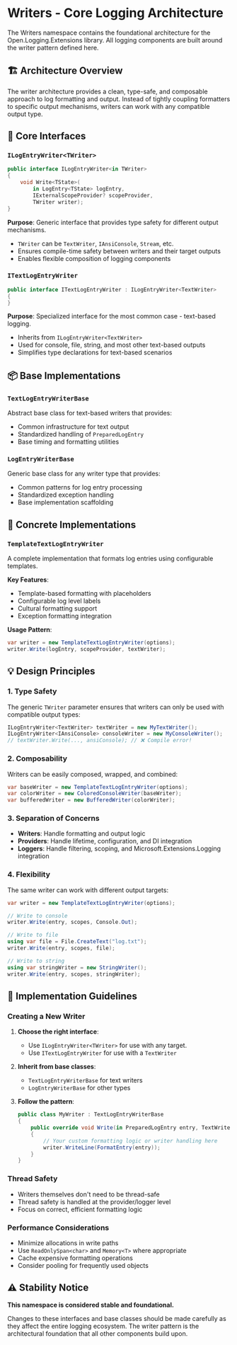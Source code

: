 # Writers - Core Logging Architecture

The Writers namespace contains the foundational architecture for the Open.Logging.Extensions library. All logging components are built around the writer pattern defined here.

## 🏗️ Architecture Overview

The writer architecture provides a clean, type-safe, and composable approach to log formatting and output. Instead of tightly coupling formatters to specific output mechanisms, writers can work with any compatible output type.

## 🔑 Core Interfaces

### `ILogEntryWriter<TWriter>`
```csharp
public interface ILogEntryWriter<in TWriter>
{
    void Write<TState>(
        in LogEntry<TState> logEntry,
        IExternalScopeProvider? scopeProvider,
        TWriter writer);
}
```

**Purpose**: Generic interface that provides type safety for different output mechanisms.
- `TWriter` can be `TextWriter`, `IAnsiConsole`, `Stream`, etc.
- Ensures compile-time safety between writers and their target outputs
- Enables flexible composition of logging components

### `ITextLogEntryWriter`
```csharp
public interface ITextLogEntryWriter : ILogEntryWriter<TextWriter>
{
}
```

**Purpose**: Specialized interface for the most common case - text-based logging.
- Inherits from `ILogEntryWriter<TextWriter>`
- Used for console, file, string, and most other text-based outputs
- Simplifies type declarations for text-based scenarios

## 📦 Base Implementations

### `TextLogEntryWriterBase`
Abstract base class for text-based writers that provides:
- Common infrastructure for text output
- Standardized handling of `PreparedLogEntry`
- Base timing and formatting utilities

### `LogEntryWriterBase`
Generic base class for any writer type that provides:
- Common patterns for log entry processing
- Standardized exception handling
- Base implementation scaffolding

## 🎯 Concrete Implementations

### `TemplateTextLogEntryWriter`
A complete implementation that formats log entries using configurable templates.

**Key Features**:
- Template-based formatting with placeholders
- Configurable log level labels
- Cultural formatting support
- Exception formatting integration

**Usage Pattern**:
```csharp
var writer = new TemplateTextLogEntryWriter(options);
writer.Write(logEntry, scopeProvider, textWriter);
```

## 💡 Design Principles

### 1. **Type Safety**
The generic `TWriter` parameter ensures that writers can only be used with compatible output types:
```csharp
ILogEntryWriter<TextWriter> textWriter = new MyTextWriter();
ILogEntryWriter<IAnsiConsole> consoleWriter = new MyConsoleWriter();
// textWriter.Write(..., ansiConsole); // ❌ Compile error!
```

### 2. **Composability**
Writers can be easily composed, wrapped, and combined:
```csharp
var baseWriter = new TemplateTextLogEntryWriter(options);
var colorWriter = new ColoredConsoleWriter(baseWriter);
var bufferedWriter = new BufferedWriter(colorWriter);
```

### 3. **Separation of Concerns**
- **Writers**: Handle formatting and output logic
- **Providers**: Handle lifetime, configuration, and DI integration
- **Loggers**: Handle filtering, scoping, and Microsoft.Extensions.Logging integration

### 4. **Flexibility**
The same writer can work with different output targets:
```csharp
var writer = new TemplateTextLogEntryWriter(options);

// Write to console
writer.Write(entry, scopes, Console.Out);

// Write to file
using var file = File.CreateText("log.txt");
writer.Write(entry, scopes, file);

// Write to string
using var stringWriter = new StringWriter();
writer.Write(entry, scopes, stringWriter);
```

## 🔧 Implementation Guidelines

### Creating a New Writer

1. **Choose the right interface**:
   - Use `ILogEntryWriter<TWriter>` for use with any target.
   - Use `ITextLogEntryWriter` for use with a `TextWriter`

2. **Inherit from base classes**:
   - `TextLogEntryWriterBase` for text writers
   - `LogEntryWriterBase` for other types

3. **Follow the pattern**:
   ```csharp
   public class MyWriter : TextLogEntryWriterBase
   {
       public override void Write(in PreparedLogEntry entry, TextWriter writer)
       {
           // Your custom formatting logic or writer handling here
           writer.WriteLine(FormatEntry(entry));
       }
   }
   ```

### Thread Safety
- Writers themselves don't need to be thread-safe
- Thread safety is handled at the provider/logger level
- Focus on correct, efficient formatting logic

### Performance Considerations
- Minimize allocations in write paths
- Use `ReadOnlySpan<char>` and `Memory<T>` where appropriate
- Cache expensive formatting operations
- Consider pooling for frequently used objects

## ⚠️ Stability Notice

**This namespace is considered stable and foundational.** 

Changes to these interfaces and base classes should be made carefully as they affect the entire logging ecosystem. The writer pattern is the architectural foundation that all other components build upon.
